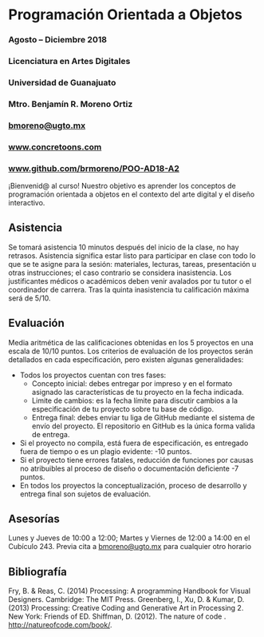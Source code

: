 # Programación Orientada a Objetos
### Agosto – Diciembre 2018
### Licenciatura en Artes Digitales
### Universidad de Guanajuato
### Mtro. Benjamín R. Moreno Ortiz
### bmoreno@ugto.mx
### www.concretoons.com
### www.github.com/brmoreno/POO-AD18-A2
¡Bienvenid@ al curso! Nuestro objetivo es aprender los conceptos de programación orientada a objetos en el contexto del arte digital y el diseño interactivo. 
## Asistencia
Se tomará asistencia 10 minutos después del inicio de la clase, no hay retrasos. Asistencia significa estar listo para participar en clase con todo lo que se te asigne para la sesión: materiales, lecturas, tareas, presentación u otras instrucciones; el caso contrario se considera inasistencia. Los justificantes médicos o académicos deben venir avalados por tu tutor o el coordinador de carrera. Tras la quinta inasistencia tu calificación máxima será de 5/10. 
## Evaluación
Media aritmética de las calificaciones obtenidas en los 5 proyectos en una escala de 10/10 puntos. Los criterios de evaluación de los proyectos serán detallados en cada especificación, pero existen algunas generalidades: 
- Todos los proyectos cuentan con tres fases:
  - Concepto inicial: debes entregar por impreso y en el formato asignado las características de tu proyecto en la fecha indicada.
  - Limite de cambios: es la fecha límite para discutir cambios a la especificación de tu proyecto sobre tu base de código.
  -	Entrega final:  debes enviar tu liga de GitHub mediante el sistema de envío del proyecto. El repositorio en GitHub es la única forma valida de entrega.
- Si el proyecto no compila, está fuera de especificación, es entregado fuera de tiempo o es un plagio evidente: -10 puntos.
- Si el proyecto tiene errores fatales, reducción de funciones por causas no atribuibles al proceso de diseño o documentación deficiente -7 puntos. 
- En todos los proyectos la conceptualización, proceso de desarrollo y entrega final son sujetos de evaluación. 
## Asesorías
Lunes y Jueves de 10:00 a 12:00; Martes y Viernes de 12:00 a 14:00 en el Cubículo 243.  Previa cita a bmoreno@ugto.mx para cualquier otro horario 
## Bibliografía
Fry, B. & Reas, C. (2014) Processing: A programming Handbook for Visual Designers. Cambridge: The MIT Press.
Greenberg, I., Xu, D. & Kumar, D. (2013) Processing: Creative Coding and Generative Art in Processing 2. New York: Friends of ED. 
Shiffman, D. (2012). The nature of code . http://natureofcode.com/book/.

